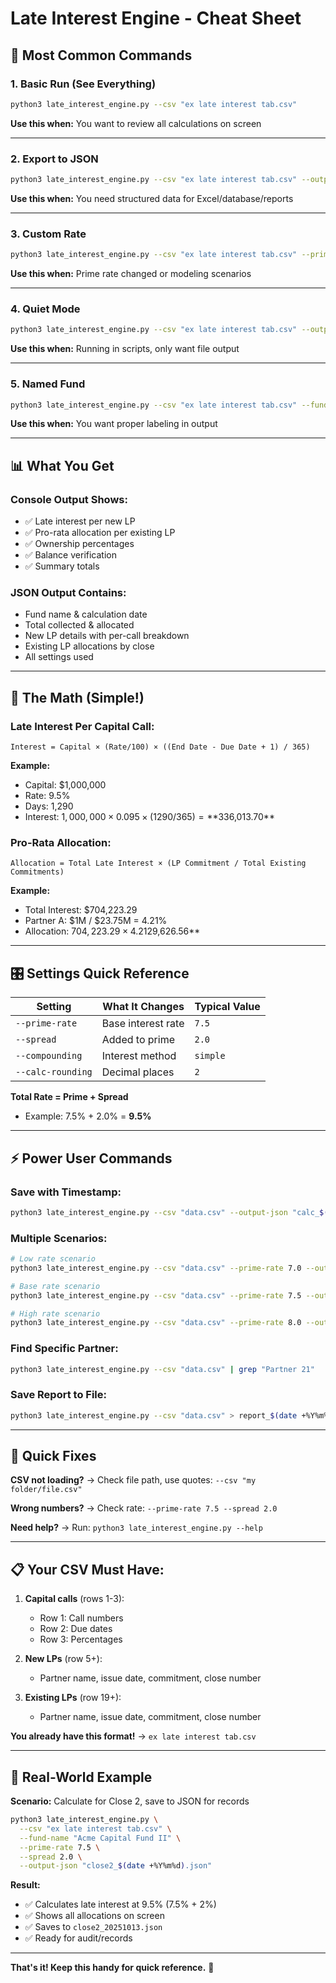 # Late Interest Engine - Cheat Sheet

## 🎯 Most Common Commands

### 1. Basic Run (See Everything)
```bash
python3 late_interest_engine.py --csv "ex late interest tab.csv"
```
**Use this when:** You want to review all calculations on screen

---

### 2. Export to JSON
```bash
python3 late_interest_engine.py --csv "ex late interest tab.csv" --output-json results.json
```
**Use this when:** You need structured data for Excel/database/reports

---

### 3. Custom Rate
```bash
python3 late_interest_engine.py --csv "ex late interest tab.csv" --prime-rate 8.0 --spread 2.5
```
**Use this when:** Prime rate changed or modeling scenarios

---

### 4. Quiet Mode
```bash
python3 late_interest_engine.py --csv "ex late interest tab.csv" --output-json results.json --quiet
```
**Use this when:** Running in scripts, only want file output

---

### 5. Named Fund
```bash
python3 late_interest_engine.py --csv "ex late interest tab.csv" --fund-name "My Fund LP"
```
**Use this when:** You want proper labeling in output

---

## 📊 What You Get

### Console Output Shows:
- ✅ Late interest per new LP
- ✅ Pro-rata allocation per existing LP
- ✅ Ownership percentages
- ✅ Balance verification
- ✅ Summary totals

### JSON Output Contains:
- Fund name & calculation date
- Total collected & allocated
- New LP details with per-call breakdown
- Existing LP allocations by close
- All settings used

---

## 🔢 The Math (Simple!)

### Late Interest Per Capital Call:
```
Interest = Capital × (Rate/100) × ((End Date - Due Date + 1) / 365)
```

**Example:**
- Capital: $1,000,000
- Rate: 9.5%
- Days: 1,290
- Interest: $1,000,000 × 0.095 × (1290/365) = **$336,013.70**

### Pro-Rata Allocation:
```
Allocation = Total Late Interest × (LP Commitment / Total Existing Commitments)
```

**Example:**
- Total Interest: $704,223.29
- Partner A: $1M / $23.75M = 4.21%
- Allocation: $704,223.29 × 4.21% = **$29,626.56**

---

## 🎛️ Settings Quick Reference

| Setting | What It Changes | Typical Value |
|---------|----------------|---------------|
| `--prime-rate` | Base interest rate | `7.5` |
| `--spread` | Added to prime | `2.0` |
| `--compounding` | Interest method | `simple` |
| `--calc-rounding` | Decimal places | `2` |

**Total Rate = Prime + Spread**
- Example: 7.5% + 2.0% = **9.5%**

---

## ⚡ Power User Commands

### Save with Timestamp:
```bash
python3 late_interest_engine.py --csv "data.csv" --output-json "calc_$(date +%Y%m%d).json"
```

### Multiple Scenarios:
```bash
# Low rate scenario
python3 late_interest_engine.py --csv "data.csv" --prime-rate 7.0 --output-json low.json --quiet

# Base rate scenario  
python3 late_interest_engine.py --csv "data.csv" --prime-rate 7.5 --output-json base.json --quiet

# High rate scenario
python3 late_interest_engine.py --csv "data.csv" --prime-rate 8.0 --output-json high.json --quiet
```

### Find Specific Partner:
```bash
python3 late_interest_engine.py --csv "data.csv" | grep "Partner 21"
```

### Save Report to File:
```bash
python3 late_interest_engine.py --csv "data.csv" > report_$(date +%Y%m%d).txt
```

---

## 🐛 Quick Fixes

**CSV not loading?**
→ Check file path, use quotes: `--csv "my folder/file.csv"`

**Wrong numbers?**
→ Check rate: `--prime-rate 7.5 --spread 2.0`

**Need help?**
→ Run: `python3 late_interest_engine.py --help`

---

## 📋 Your CSV Must Have:

1. **Capital calls** (rows 1-3):
   - Row 1: Call numbers
   - Row 2: Due dates
   - Row 3: Percentages

2. **New LPs** (row 5+):
   - Partner name, issue date, commitment, close number

3. **Existing LPs** (row 19+):
   - Partner name, issue date, commitment, close number

**You already have this format!** → `ex late interest tab.csv`

---

## 🎯 Real-World Example

**Scenario:** Calculate for Close 2, save to JSON for records

```bash
python3 late_interest_engine.py \
  --csv "ex late interest tab.csv" \
  --fund-name "Acme Capital Fund II" \
  --prime-rate 7.5 \
  --spread 2.0 \
  --output-json "close2_$(date +%Y%m%d).json"
```

**Result:**
- ✅ Calculates late interest at 9.5% (7.5% + 2%)
- ✅ Shows all allocations on screen
- ✅ Saves to `close2_20251013.json`
- ✅ Ready for audit/records

---

**That's it! Keep this handy for quick reference.** 📌
